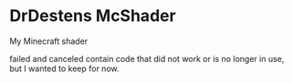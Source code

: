 # DrDestens McShader
My Minecraft shader

failed and canceled contain code that did not work or is no longer in use, but I wanted to keep for now.
